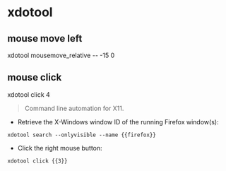 # xdotool

## mouse move left
xdotool mousemove_relative -- -15 0

## mouse click
xdotool click 4

> Command line automation for X11.

- Retrieve the X-Windows window ID of the running Firefox window(s):

`xdotool search --onlyvisible --name {{firefox}}`

- Click the right mouse button:

`xdotool click {{3}}`
